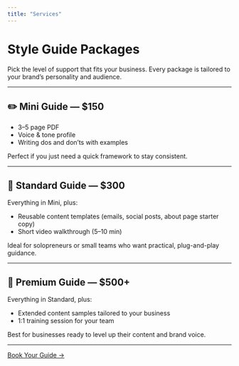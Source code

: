 ```yaml
---
title: "Services"
---
```


# Style Guide Packages  

Pick the level of support that fits your business. Every package is tailored to your brand’s personality and audience.  

---

## ✏️ Mini Guide — $150  
- 3–5 page PDF  
- Voice & tone profile  
- Writing dos and don’ts with examples  

Perfect if you just need a quick framework to stay consistent.  

---

## 📘 Standard Guide — $300  
Everything in Mini, plus:  
- Reusable content templates (emails, social posts, about page starter copy)  
- Short video walkthrough (5–10 min)  

Ideal for solopreneurs or small teams who want practical, plug-and-play guidance.  

---

## 🌟 Premium Guide — $500+  
Everything in Standard, plus:  
- Extended content samples tailored to your business  
- 1:1 training session for your team  

Best for businesses ready to level up their content and brand voice.  

---

[Book Your Guide →](/contact)
